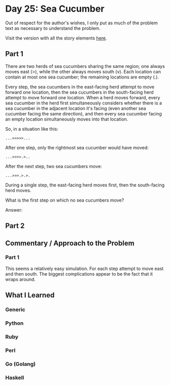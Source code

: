 # Day 25: Sea Cucumber

Out of respect for the author's wishes, I only put as much of the problem text as necessary to understand the problem.

Visit the version with all the story elements [here](https://adventofcode.com/2021/day/25).

## Part 1
There are two herds of sea cucumbers sharing the same region; one always moves east (>), while the other always moves south (v). Each location can contain at most one sea cucumber; the remaining locations are empty (.).

Every step, the sea cucumbers in the east-facing herd attempt to move forward one location, then the sea cucumbers in the south-facing herd attempt to move forward one location. When a herd moves forward, every sea cucumber in the herd first simultaneously considers whether there is a sea cucumber in the adjacent location it's facing (even another sea cucumber facing the same direction), and then every sea cucumber facing an empty location simultaneously moves into that location.

So, in a situation like this:

    ...>>>>>...
After one step, only the rightmost sea cucumber would have moved:

    ...>>>>.>..
After the next step, two sea cucumbers move:

    ...>>>.>.>.
During a single step, the east-facing herd moves first, then the south-facing herd moves.

What is the first step on which no sea cucumbers move?

Answer: 
## Part 2

## Commentary / Approach to the Problem
### Part 1
This seems a relatively easy simulation. For each step attempt to move east and then south. The biggest complications appear to be the fact that it wraps around.


## What I Learned

### Generic

### Python

### Ruby

### Perl

### Go (Golang)

### Haskell

